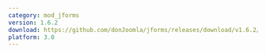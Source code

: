 ```yaml
---
category: mod_jforms
version: 1.6.2
download: https://github.com/donJoomla/jforms/releases/download/v1.6.2/mod_jforms_1.6.2_j30.zip
platform: 3.0
---
```


